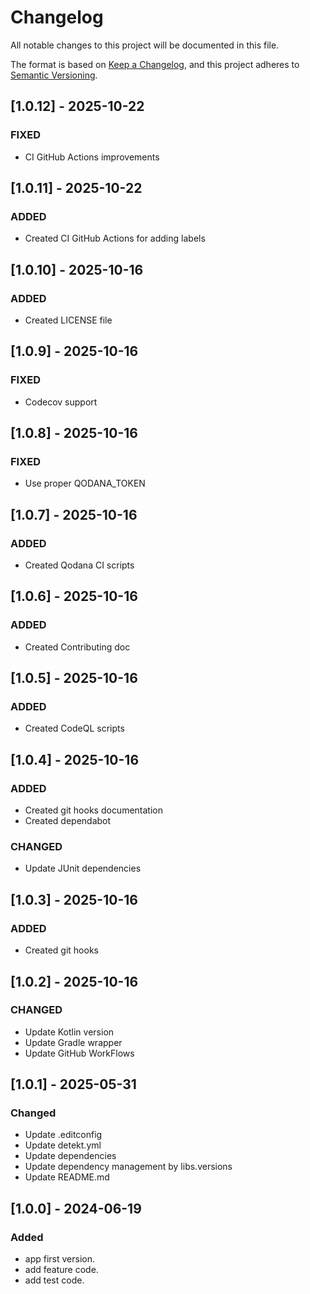 # Changelog

All notable changes to this project will be documented in this file.

The format is based on [Keep a Changelog](https://keepachangelog.com/en/1.0.0/), and this project adheres
to [Semantic Versioning](https://semver.org/spec/v2.0.0.html).

## [1.0.12] - 2025-10-22

### FIXED

- CI GitHub Actions improvements

## [1.0.11] - 2025-10-22

### ADDED

- Created CI GitHub Actions for adding labels

## [1.0.10] - 2025-10-16

### ADDED

- Created LICENSE file

## [1.0.9] - 2025-10-16

### FIXED

- Codecov support

## [1.0.8] - 2025-10-16

### FIXED

- Use proper QODANA_TOKEN

## [1.0.7] - 2025-10-16

### ADDED

- Created Qodana CI scripts

## [1.0.6] - 2025-10-16

### ADDED

- Created Contributing doc

## [1.0.5] - 2025-10-16

### ADDED

- Created CodeQL scripts

## [1.0.4] - 2025-10-16

### ADDED

- Created git hooks documentation
- Created dependabot

### CHANGED

- Update JUnit dependencies

## [1.0.3] - 2025-10-16

### ADDED

- Created git hooks

## [1.0.2] - 2025-10-16

### CHANGED

- Update Kotlin version
- Update Gradle wrapper
- Update GitHub WorkFlows

## [1.0.1] - 2025-05-31

### Changed

- Update .editconfig
- Update detekt.yml
- Update dependencies
- Update dependency management by libs.versions
- Update README.md

## [1.0.0] - 2024-06-19

### Added

- app first version.
- add feature code.
- add test code.
